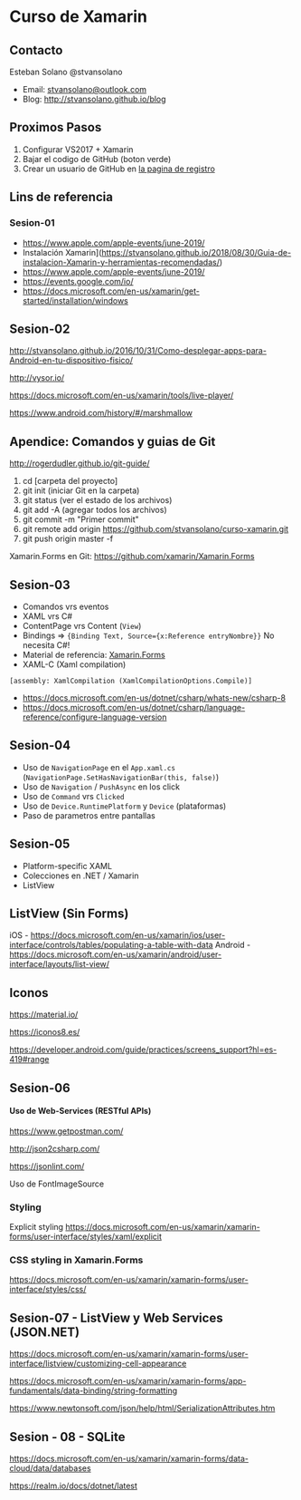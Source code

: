 ﻿# Curso de Xamarin

## Contacto
Esteban Solano @stvansolano 
- Email: stvansolano@outlook.com 
- Blog: http://stvansolano.github.io/blog

## Proximos Pasos

1) Configurar VS2017 + Xamarin
2) Bajar el codigo de GitHub (boton verde)
3) Crear un usuario de GitHub en [la pagina de registro](https://github.com/join)

## Lins de referencia

### Sesion-01

- https://www.apple.com/apple-events/june-2019/
- Instalación Xamarin](https://stvansolano.github.io/2018/08/30/Guia-de-instalacion-Xamarin-y-herramientas-recomendadas/)
- https://www.apple.com/apple-events/june-2019/
- https://events.google.com/io/
- https://docs.microsoft.com/en-us/xamarin/get-started/installation/windows

## Sesion-02
http://stvansolano.github.io/2016/10/31/Como-desplegar-apps-para-Android-en-tu-dispositivo-fisico/

http://vysor.io/

https://docs.microsoft.com/en-us/xamarin/tools/live-player/

https://www.android.com/history/#/marshmallow

## Apendice: Comandos y guias de Git

http://rogerdudler.github.io/git-guide/

1) cd [carpeta del proyecto]
2) git init (iniciar Git en la carpeta)
3) git status (ver el estado de los archivos)
4) git add -A (agregar todos los archivos)
5) git commit -m "Primer commit"
6) git remote add origin https://github.com/stvansolano/curso-xamarin.git
7) git push origin master -f

Xamarin.Forms en Git: https://github.com/xamarin/Xamarin.Forms

## Sesion-03

* Comandos vrs eventos
* XAML vrs C#
* ContentPage vrs Content (`View`)
* Bindings => `{Binding Text, Source={x:Reference entryNombre}}` No necesita C#!
* Material de referencia: [Xamarin.Forms](https://docs.microsoft.com/es-ES/xamarin/xamarin-forms/xaml/xaml-basics/)
* XAML-C (Xaml compilation)

 `[assembly: XamlCompilation (XamlCompilationOptions.Compile)]`

 - https://docs.microsoft.com/en-us/dotnet/csharp/whats-new/csharp-8
 - https://docs.microsoft.com/en-us/dotnet/csharp/language-reference/configure-language-version

 ## Sesion-04

 - Uso de `NavigationPage` en el `App.xaml.cs` (`NavigationPage.SetHasNavigationBar(this, false)`)
 - Uso de `Navigation` / `PushAsync` en los click
 - Uso de `Command` vrs `Clicked`
 - Uso de `Device.RuntimePlatform` y `Device` (plataformas)
 - Paso de parametros entre pantallas

 ## Sesion-05

 - Platform-specific XAML
 - Colecciones en .NET / Xamarin
 - ListView

 ## ListView (Sin Forms) 

iOS - https://docs.microsoft.com/en-us/xamarin/ios/user-interface/controls/tables/populating-a-table-with-data
Android - https://docs.microsoft.com/en-us/xamarin/android/user-interface/layouts/list-view/

## Iconos

 https://material.io/

 https://iconos8.es/

 https://developer.android.com/guide/practices/screens_support?hl=es-419#range 
 
## Sesion-06

#### Uso de Web-Services (RESTful APIs)

https://www.getpostman.com/

http://json2csharp.com/

https://jsonlint.com/

 Uso de FontImageSource
 
 ### Styling
 
 Explicit styling
 https://docs.microsoft.com/en-us/xamarin/xamarin-forms/user-interface/styles/xaml/explicit
 
 ### CSS styling in Xamarin.Forms
 https://docs.microsoft.com/en-us/xamarin/xamarin-forms/user-interface/styles/css/

 ## Sesion-07 - ListView y Web Services (JSON.NET)

 https://docs.microsoft.com/en-us/xamarin/xamarin-forms/user-interface/listview/customizing-cell-appearance

 https://docs.microsoft.com/en-us/xamarin/xamarin-forms/app-fundamentals/data-binding/string-formatting

 https://www.newtonsoft.com/json/help/html/SerializationAttributes.htm

## Sesion - 08 - SQLite

https://docs.microsoft.com/en-us/xamarin/xamarin-forms/data-cloud/data/databases

https://realm.io/docs/dotnet/latest
